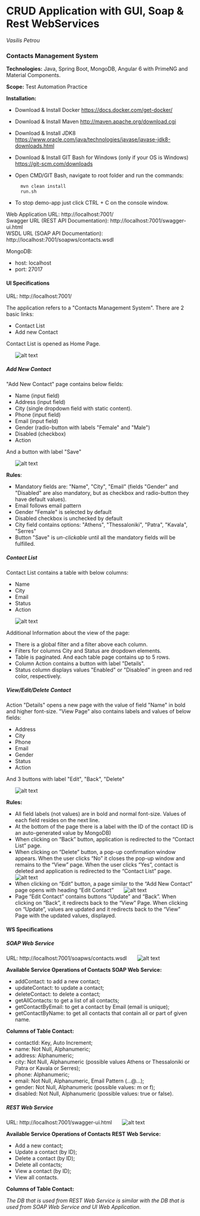 <h1>CRUD Application with GUI, Soap & Rest WebServices</h1>
<i>Vasilis Petrou</i>

<h3>Contacts Management System</h3>

<b>Technologies:</b> Java, Spring Boot, MongoDB, Angular 6 with PrimeNG and Material Components.

<b>Scope:</b> Test Automation Practice

<b>Installation:</b>
- Download & Install Docker https://docs.docker.com/get-docker/
- Download & Install Maven http://maven.apache.org/download.cgi
- Download & Install JDK8 https://www.oracle.com/java/technologies/javase/javase-jdk8-downloads.html
- Download & Install GIT Bash for Windows (only if your OS is Windows) https://git-scm.com/downloads 
- Open CMD/GIT Bash, navigate to root folder and run the commands:

        mvn clean install
        run.sh
        
- To stop demo-app just click CTRL + C on the console window.

Web Application URL: http://localhost:7001/
<br>Swagger URL (REST API Documentation): http://localhost:7001/swagger-ui.html
<br>WSDL URL (SOAP API Documentation): http://localhost:7001/soapws/contacts.wsdl

MongoDB:
- host: localhost
- port: 27017

<h4>UI Specifications</h4>

URL: http://localhost:7001/

The application refers to a "Contacts Management System".
There are 2 basic links:

- Contact List 
- Add new Contact

Contact List is opened as Home Page.

&nbsp;&nbsp;&nbsp;&nbsp;&nbsp;&nbsp;![alt text](src/main/resources/readme/UI_001_Home.png)

<h5>Add New Contact</h5>

"Add New Contact" page contains below fields:

- Name (input field)
- Address (input field)
- City (single dropdown field with static content).
- Phone (input field)
- Email (input field)
- Gender (radio-button with labels "Female" and "Male")
- Disabled (checkbox) 
- Action

And a button with label "Save"

&nbsp;&nbsp;&nbsp;&nbsp;&nbsp;&nbsp;![alt text](src/main/resources/readme/UI_002_AddNewContact.png)

<b>Rules</b>:
- Mandatory fields are: "Name", "City", "Email" (fields "Gender" and "Disabled" are also mandatory, but as checkbox and radio-button they have default values). 
- Email follows email pattern
- Gender "Female" is selected by default
- Disabled checkbox is unchecked by default
- City field contains options: "Athens", "Thessaloniki", "Patra", "Kavala", "Serres"
- Button "Save" is <i>un-clickable</i> until all the mandatory fields will be fulfilled.

<h5>Contact List</h5>

Contact List contains a table with below columns:
- Name
- City
- Email
- Status
- Action

&nbsp;&nbsp;&nbsp;&nbsp;&nbsp;&nbsp;![alt text](src/main/resources/readme/UI_003_ContactList.png)

Additional Information about the view of the page:
- There is a global filter and a filter above each column. 
- Filters for columns City and Status are dropdown elements.
- Table is paginated. And each table page contains up to 5 rows.
- Column Action contains a button with label "Details".
- Status column displays values "Enabled" or "Disabled" in green and red color, respectively. 

<h5>View/Edit/Delete Contact</h5>

Action "Details" opens a new page with the value of field "Name" in bold and higher font-size. 
"View Page" also contains labels and values of below fields:

- Address
- City
- Phone 
- Email
- Gender
- Status
- Action

And 3 buttons with label "Edit", "Back", "Delete"

&nbsp;&nbsp;&nbsp;&nbsp;&nbsp;&nbsp;![alt text](src/main/resources/readme/UI_004_View.png)

<b>Rules:</b>
- All field labels (not values) are in bold and normal font-size. Values of each field resides on the next line.
- At the bottom of the page there is a label with the ID of the contact (ID is an auto-generated value by MongoDB)
- When clicking on “Back” button, application is redirected to the “Contact List” page.
- When clicking on “Delete” button, a pop-up confirmation window appears. When the user clicks “No” it closes the pop-up window and remains to the “View” page. When the user clicks “Yes”, contact is deleted and application is redirected to the “Contact List” page.
&nbsp;&nbsp;&nbsp;&nbsp;&nbsp;&nbsp;![alt text](src/main/resources/readme/UI_006_Delete.png)
- When clicking on “Edit” button, a page similar to the “Add New Contact” page opens with heading “Edit Contact” 
&nbsp;&nbsp;&nbsp;&nbsp;&nbsp;&nbsp;![alt text](src/main/resources/readme/UI_005_Edit.png)
- Page “Edit Contact” contains buttons “Update” and “Back”. When clicking on “Back”, it redirects back to the “View” Page. When clicking on “Update”, values are updated and it redirects back to the “View” Page with the updated values, displayed. 

<h4>WS Specifications</h4>

<h5>SOAP Web Service</h5>

URL: http://localhost:7001/soapws/contacts.wsdl
&nbsp;&nbsp;&nbsp;&nbsp;&nbsp;&nbsp;![alt text](src/main/resources/readme/SOAP_001_Wsdl.png)

<b>Available Service Operations of Contacts SOAP Web Service:</b>
- addContact: to add a new contact;
- updateContact: to update a contact;
- deleteContact: to delete a contact;
- getAllContacts: to get a list of all contacts;
- getContactByEmail: to get a contact by Email (email is unique);
- getContactByName: to get all contacts that contain all or part of given name.

<b>Columns of Table Contact:</b>
- contactId: Key, Auto Increment;
- name: Not Null, Alphanumeric;
- address: Alphanumeric;
- city: Not Null, Alphanumeric (possible values Athens or Thessaloniki or Patra or Kavala or Serres);
- phone: Alphanumeric;
- email: Not Null, Alphanumeric, Email Pattern (…@...);
- gender: Not Null, Alphanumeric (possible values: m or f);
- disabled: Not Null, Alphanumeric (possible values: true or false).

<h5>REST Web Service</h5>

URL: http://localhost:7001/swagger-ui.html
&nbsp;&nbsp;&nbsp;&nbsp;&nbsp;&nbsp;![alt text](src/main/resources/readme/REST_001_Swagger.png)

<b>Available Service Operations of Contacts REST Web Service:</b>
- Add a new contact;
- Update a contact (by ID);
- Delete a contact (by ID);
- Delete all contacts;
- View a contact (by ID);
- View all contacts.

<b>Columns of Table Contact:</b>

<i>The DB that is used from REST Web Service is similar with the DB that is used from SOAP Web Service and UI Web Application</i>.
